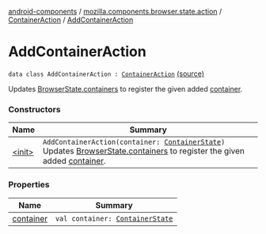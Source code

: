 [android-components](../../../index.md) / [mozilla.components.browser.state.action](../../index.md) / [ContainerAction](../index.md) / [AddContainerAction](./index.md)

# AddContainerAction

`data class AddContainerAction : `[`ContainerAction`](../index.md) [(source)](https://github.com/mozilla-mobile/android-components/blob/master/components/browser/state/src/main/java/mozilla/components/browser/state/action/BrowserAction.kt#L749)

Updates [BrowserState.containers](../../../mozilla.components.browser.state.state/-browser-state/containers.md) to register the given added [container](container.md).

### Constructors

| Name | Summary |
|---|---|
| [&lt;init&gt;](-init-.md) | `AddContainerAction(container: `[`ContainerState`](../../../mozilla.components.browser.state.state/-container-state/index.md)`)`<br>Updates [BrowserState.containers](../../../mozilla.components.browser.state.state/-browser-state/containers.md) to register the given added [container](container.md). |

### Properties

| Name | Summary |
|---|---|
| [container](container.md) | `val container: `[`ContainerState`](../../../mozilla.components.browser.state.state/-container-state/index.md) |
